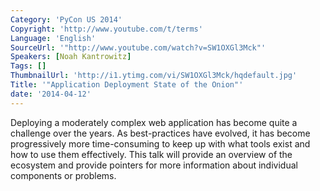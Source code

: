 ```yaml
---
Category: 'PyCon US 2014'
Copyright: 'http://www.youtube.com/t/terms'
Language: 'English'
SourceUrl: '"http://www.youtube.com/watch?v=SW1OXGl3Mck"'
Speakers: [Noah Kantrowitz]
Tags: []
ThumbnailUrl: 'http://i1.ytimg.com/vi/SW1OXGl3Mck/hqdefault.jpg'
Title: '"Application Deployment State of the Onion"'
date: '2014-04-12'
---
```

Deploying a moderately complex web application has become quite a challenge over the years. As best-practices have evolved, it has become progressively more time-consuming to keep up with what tools exist and how to use them effectively. This talk will provide an overview of the ecosystem and provide pointers for more information about individual components or problems.